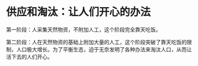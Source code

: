 # 供应和淘汰：让人们开心的办法

第一阶段：人采集天然物资，不附加人工，这个阶段完全靠天吃饭。

第二阶段：人在天然物资的基础上附加大量的人工，这个阶段突破了靠天吃饭的限制，人口极大增长。为了平衡生态，迫于无奈发明了各种办法来淘汰人口，从而让活下去的人们开心。
